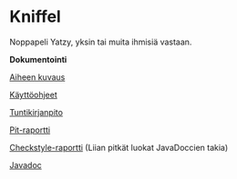 # Kniffel
Noppapeli Yatzy, yksin tai muita ihmisiä vastaan.

**Dokumentointi**

[Aiheen kuvaus](/dokumentointi/aiheenKuvausJaRakenne.md)

[Käyttöohjeet](/dokumentointi/Kayttoohjeet.md)

[Tuntikirjanpito](/dokumentointi/tuntikirjanpito.md)

[Pit-raportti](https://htmlpreview.github.io/?https://github.com/niklasad/Kniffel/blob/master/dokumentointi/pit/201705041735/index.html)

[Checkstyle-raportti](https://htmlpreview.github.io/?https://github.com/niklasad/Kniffel/blob/master/dokumentointi/checkstyle/checkstyle.html) (Liian pitkät luokat JavaDoccien takia)

[Javadoc](https://htmlpreview.github.io/?https://github.com/niklasad/Kniffel/blob/master/Javadoc/apidocs/index.html)



